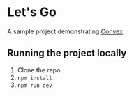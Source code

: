 # Let's Go
A sample project demonstrating [Convex](https://www.convex.dev/).

## Running the project locally
1. Clone the repo.
1. `npm install`
1. `npm run dev`
